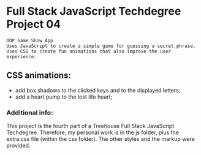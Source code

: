 # Full Stack JavaScript Techdegree Project 04
    OOP Game Show App
    Uses JavaScript to create a simple game for guessing a secret phrase.
    Uses CSS to create fun animations that also improve the user experience.

## CSS animations:
- add box shadows to the clicked keys and to the displayed letters;
- add a heart pump to the lost life heart;

### Additional info:
This project is the fourth part of a Treehouse Full Stack JavaScript Techdegree. Therefore, my personal work is in the js folder, plus the extra.css file (within the css folder). The other styles and the markup were provided.
